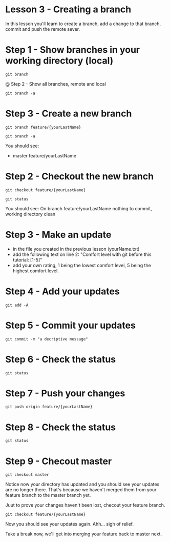 # Lesson 3 - Creating a branch

In this lesson you'll learn to create a branch, add a change to that branch, commit and push the remote sever.


# Step 1 - Show branches in your working directory (local)

`git branch`

@ Step 2 - Show all branches, remote and local

`git branch -a`


# Step 3 - Create a new branch

`git branch feature/{yourLastName}`

`git branch -a`

You should see:
* master
feature/yourLastName


# Step 2 - Checkout the new branch

`git checkout feature/{yourLastName}`

`git status`

You should see:
On branch feature/yourLastName
nothing to commit, working directory clean


# Step 3 - Make an update

- in the file you created in the previous lesson (yourName.txt)
- add the following text on line 2: "Comfort level with git before this tutorial: [1-5]"
- add your own rating, 1 being the lowest comfort level, 5 being the highest comfort level.

# Step 4 - Add your updates

`git add -A`

# Step 5 - Commit your updates

`git commit -m "a decriptive message"`

# Step 6 - Check the status

`git status`

# Step 7 - Push your changes

`git push origin feature/{yourLastName}`

# Step 8 - Check the status

`git status`

# Step 9 - Checout master 

`git checkout master`

Notice now your directory has updated and you should see your updates are no longer there. That's because we haven't merged them from your feature branch to the master branch yet.

Juut to prove your changes haven't been lost, checout your feature branch.

`git checkout feature/{yourLastName}`

Now you should see your updates again. Ahh... sigh of relief. 

Take a break now, we'll get into merging your feature back to master next.




